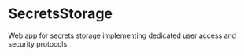 # SecretsStorage
Web app for secrets storage implementing dedicated user access and security protocols
